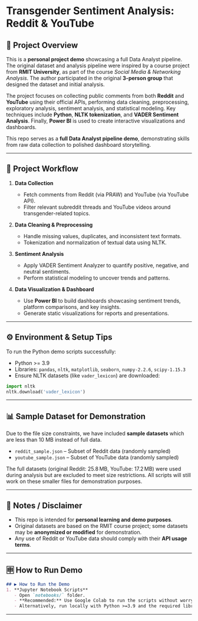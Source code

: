 # Transgender Sentiment Analysis: Reddit & YouTube

## 📌 Project Overview
This is a **personal project demo** showcasing a full Data Analyst pipeline. The original dataset and analysis pipeline were inspired by a course project from **RMIT University**, as part of the course *Social Media & Networking Analysis*. The author participated in the original **3-person group** that designed the dataset and initial analysis.  

The project focuses on collecting public comments from both **Reddit** and **YouTube** using their official APIs, performing data cleaning, preprocessing, exploratory analysis, sentiment analysis, and statistical modeling. Key techniques include **Python**, **NLTK tokenization**, and **VADER Sentiment Analysis**. Finally, **Power BI** is used to create interactive visualizations and dashboards.  

This repo serves as a **full Data Analyst pipeline demo**, demonstrating skills from raw data collection to polished dashboard storytelling.  

---

## 🧩 Project Workflow
1. **Data Collection**
   - Fetch comments from Reddit (via PRAW) and YouTube (via YouTube API).  
   - Filter relevant subreddit threads and YouTube videos around transgender-related topics.  

2. **Data Cleaning & Preprocessing**
   - Handle missing values, duplicates, and inconsistent text formats.  
   - Tokenization and normalization of textual data using NLTK.  

3. **Sentiment Analysis**
   - Apply VADER Sentiment Analyzer to quantify positive, negative, and neutral sentiments.  
   - Perform statistical modeling to uncover trends and patterns.  

4. **Data Visualization & Dashboard**
   - Use **Power BI** to build dashboards showcasing sentiment trends, platform comparisons, and key insights.  
   - Generate static visualizations for reports and presentations.  

---

## ⚙️ Environment & Setup Tips
To run the Python demo scripts successfully:
- Python >= 3.9
- Libraries: `pandas`, `nltk`, `matplotlib`, `seaborn`, `numpy-2.2.6`, `scipy-1.15.3`
- Ensure NLTK datasets (like `vader_lexicon`) are downloaded:
  
```python
import nltk
nltk.download('vader_lexicon')
```

---

## 📊 Sample Dataset for Demonstration

Due to the file size constraints, we have included **sample datasets** which are less than 10 MB instead of full data.

- `reddit_sample.json` – Subset of Reddit data (randomly sampled)
- `youtube_sample.json` – Subset of YouTube data (randomly sampled)

The full datasets (original Reddit: 25.8 MB, YouTube: 17.2 MB) were used during analysis but are excluded to meet size restrictions. All scripts will still work on these smaller files for demonstration purposes.

---

## 🌈 Notes / Disclaimer
- This repo is intended for **personal learning and demo purposes**.  
- Original datasets are based on the RMIT course project; some datasets may be **anonymized or modified** for demonstration.  
- Any use of Reddit or YouTube data should comply with their **API usage terms**.

---

## 🈸 How to Run Demo
```markdown
## ▶️ How to Run the Demo
1. **Jupyter Notebook Scripts**
   - Open `notebooks/` folder.  
   - **Recommended:** Use Google Colab to run the scripts without worrying about local library versions.  
   - Alternatively, run locally with Python >=3.9 and the required libraries installed.  
```

---